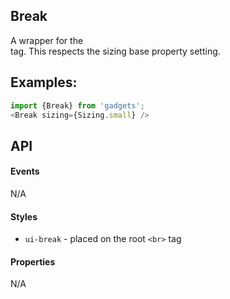 <a name="module_Break"></a>

## Break
A wrapper for the <br /> tag.  This respects the sizing base
property setting.

## Examples:

```javascript
import {Break} from 'gadgets';
<Break sizing={Sizing.small} />
```

## API
#### Events
N/A

#### Styles
- `ui-break` - placed on the root `<br>` tag

#### Properties
N/A

